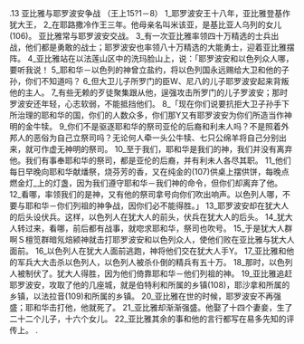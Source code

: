 .13 
亚比雅与耶罗波安争战 
（王上15?1－8） 
1_耶罗波安王十八年，亚比雅登基作犹大王， 2_在耶路撒冷作王三年。他母亲名叫米该亚，是基比亚人乌列的女儿(106)。 
亚比雅常与耶罗波安交战。 3_有一次亚比雅率领四十万精选的士兵出战，他们都是勇敢的战士；耶罗波安也率领八十万精选的大能勇士，迎着亚比雅摆阵。 4_亚比雅站在以法莲山区中的洗玛脸山上，说：「耶罗波安和以色列众人哪，要听我说！ 5_耶和华－以色列的神曾立盐约，将以色列国永远赐给大卫和他的子孙，你们不知道吗？ 6_但大卫儿子所罗门的臣W、尼八的儿子耶罗波安起来背叛他的主人。 7_有些无赖的歹徒聚集跟从他，逞强攻击所罗门的儿子罗波安；那时罗波安还年轻，心志软弱，不能抵挡他们。 
8_「现在你们说要抗拒大卫子孙手下所治理的耶和华的国，你们的人数众多，你们那Y又有耶罗波安为你们所造当作神明的金牛犊。 9_你们不是驱逐耶和华的祭司亚伦的后裔和利未人吗？不是照着外邦人的恶俗为自己立祭司吗？无论何人牵一头公牛犊、七只公绵羊将自己分别出来，就可作虚无神明的祭司。 10_至于我们，耶和华是我们的神，我们并没有离弃他。我们有事奉耶和华的祭司，都是亚伦的后裔，并有利未人各尽其职。 11_他们每日早晚向耶和华献燔祭，烧芬芳的香，又在纯金的(107)供桌上摆供饼，每晚点燃金灯_上的灯盏，因为我们遵守耶和华－我们神的命令，但你们却离弃了他。 12_看哪，率领我们的是神，又有他的祭司拿号向你们吹出响声。以色列人哪，不要与耶和华－你们列祖的神争战，因你们必不能得胜。」 
13_耶罗波安却在犹大人的后头设伏兵。这样，以色列人在犹大人的前头，伏兵在犹大人的后头。 14_犹大人转过来，看哪，前后都有战事，就唿求耶和华，祭司也吹号。 15_于是犹大人群啊Ｓ檀笕群暗氖焙颍神就击打耶罗波安和以色列众人，使他们败在亚比雅与犹大人面前。 16_以色列人在犹大人面前逃跑，神将他们交在犹大人手Y。 17_亚比雅和他的军兵大大击杀以色列人，以色列人被杀仆倒的精兵有五十万。 18_那时，以色列人被制伏了。犹大人得胜，因为他们倚靠耶和华－他们列祖的神。 19_亚比雅追赶耶罗波安，攻取了他的几座城，就是伯特利和所属的乡镇(108)，耶沙拿和所属的乡镇，以法拉音(109)和所属的乡镇。 20_亚比雅在世的时候，耶罗波安不再强盛；耶和华击打他，他就死了。 21_亚比雅却渐渐强盛。他娶了十四个妻妾，生了二十二个儿子，十六个女儿。 22_亚比雅其余的事和他的言行都写在易多先知的评传上。 
 .